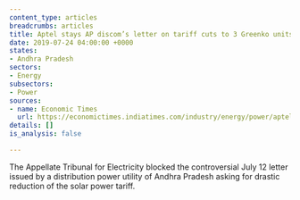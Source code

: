 ```yaml
---
content_type: articles
breadcrumbs: articles
title: Aptel stays AP discom’s letter on tariff cuts to 3 Greenko units
date: 2019-07-24 04:00:00 +0000
states:
- Andhra Pradesh
sectors:
- Energy
subsectors:
- Power
sources:
- name: Economic Times
  url: https://economictimes.indiatimes.com/industry/energy/power/aptel-stays-ap-discoms-letter-on-tariff-cuts-to-3-greenko-units/articleshow/70269676.cms
details: []
is_analysis: false

---
```

The Appellate Tribunal for Electricity blocked the controversial July 12 letter issued by a distribution power utility of Andhra Pradesh asking for drastic reduction of the solar power tariff.